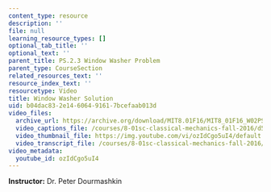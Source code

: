 ```yaml
---
content_type: resource
description: ''
file: null
learning_resource_types: []
optional_tab_title: ''
optional_text: ''
parent_title: PS.2.3 Window Washer Problem
parent_type: CourseSection
related_resources_text: ''
resource_index_text: ''
resourcetype: Video
title: Window Washer Solution
uid: b04dac83-2e14-6064-9161-7bcefaab013d
video_files:
  archive_url: https://archive.org/download/MIT8.01F16/MIT8_01F16_W02PS01v03_2_360p.mp4
  video_captions_file: /courses/8-01sc-classical-mechanics-fall-2016/d5a89d8ef9e452a083b2de3c03114cb1_ozIdCgo5uI4.vtt
  video_thumbnail_file: https://img.youtube.com/vi/ozIdCgo5uI4/default.jpg
  video_transcript_file: /courses/8-01sc-classical-mechanics-fall-2016/d3761f23552dae516e125d7370e004fa_ozIdCgo5uI4.pdf
video_metadata:
  youtube_id: ozIdCgo5uI4
---
```


**Instructor:** Dr. Peter Dourmashkin